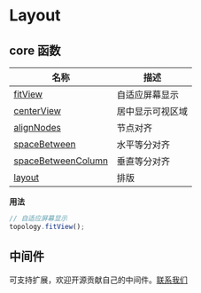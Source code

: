 # Layout

## core 函数

| 名称                                               | 描述             |
| -------------------------------------------------- | ---------------- |
| [fitView](/api/core#fitView)                       | 自适应屏幕显示   |
| [centerView](/api/core#centerView)                 | 居中显示可视区域 |
| [alignNodes](/api/core#alignNodes)                 | 节点对齐         |
| [spaceBetween](/api/core#spaceBetween)             | 水平等分对齐     |
| [spaceBetweenColumn](/api/core#spaceBetweenColumn) | 垂直等分对齐     |
| [layout](/api/core#layout)                         | 排版             |

**用法**

```js
// 自适应屏幕显示
topology.fitView();
```

## 中间件

可支持扩展，欢迎开源贡献自己的中间件。[联系我们](/community/us)
